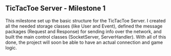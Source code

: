 ## TicTacToe Server - Milestone 1

This milestone set up the basic structure for the TicTacToe Server. I created all the needed storage classes (like User and Event), 
defined the message packages (Request and Response) for sending info over the network, and built the main control classes (SocketServer, ServerHandler).
With all of this done, the project will soon be able to have an actual connection and game logic.
